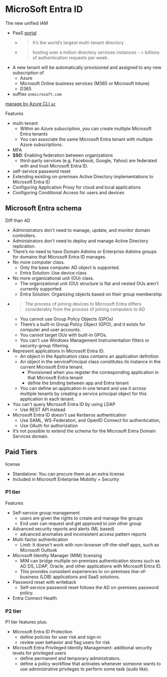 # MicroSoft Entra ID

The new unified IAM

- PaaS [portal](https://entra.microsoft.com/)
  - > It’s the world’s largest multi-tenant directory
  - > hosting over a million directory services instances - > billions of authentication requests per week.
- A new tenant will be automatically provisioned and assigned to any new subscription of
  - Azure
  - Microsoft Online business services (M365 or Microsoft Intune)
  - D365
- suffiex `onmicrosoft.com`

[manage by Azure CLI `az`](https://github.com/davidkhala/azure-utils/blob/main/cli/entra)

Features

- multi-tenant
  - Within an Azure subscription, you can create multiple Microsoft Entra tenants
  - You can associate the same Microsoft Entra tenant with multiple Azure subscriptions.
- MFA
- **SSO**: Enabling federation between organizations
  - third-party services (e.g. Facebook, Google, Yahoo) are federated with and trust Microsoft Entra ID.
- self-service password reset
- Extending existing on-premises Active Directory implementations to Microsoft Entra ID
- Configuring Application Proxy for cloud and local applications
- Configuring Conditional Access for users and devices

## Microsoft Entra schema

Diff than AD

- Administrators don't need to manage, update, and monitor domain controllers.
- Administrators don't need to deploy and manage Active Directory replication.
- There’s no need to have Domain Admins or Enterprise Admins groups for domains that Microsoft Entra ID manages.
- No more computer class.
  - Only the base computer AD object is supported.
  - Entra Solution: Use device class
- No more organizational unit (OU) class.
  - The organizational unit (OU) structure is flat and nested OUs aren't currently supported.
  - Entra Solution: Organizing objects based on their group membership
- > The process of joining devices to Microsoft Entra differs considerably from the process of joining computers to AD
  - You cannot use Group Policy Objects (GPOs)
  - There’s a built-in Group Policy Object (GPO), and it exists for computer and user accounts.
  - You cannot target OUs with built-in GPOs. 
  - You can't use Windows Management Instrumentation filters or security-group filtering.
- Represent applications in Microsoft Entra ID.
  - An object in the Application class contains an application definition
  - An object in the servicePrincipal class constitutes its instance in the current Microsoft Entra tenant.
    - Provisioned when you register the corresponding application in that Microsoft Entra tenant
    - define the binding between app and Entra tenant
  - You can define an application in one tenant and use it across multiple tenants by creating a service principal object for this application in each tenant.
- You can't query Microsoft Entra ID by using LDAP
  - Use REST API instead
- Microsoft Entra ID doesn't use Kerberos authentication
  - Use SAML, WS-Federation, and OpenID Connect for authentication,
  - Use OAuth for authorization
- It’s not possible to extend the schema for the Microsoft Entra Domain Services domain.

## Paid Tiers
license
- Standalone: You can procure them as an extra license
- Included in Microsoft Enterprise Mobility + Security

### P1 tier
Features
- Self-service group management
  - users are given the rights to create and manage the groups
  - End user can request and get approved to join other group
- Advanced security reports and alerts (ML based)
  - advanced anomalies and inconsistent access pattern reports
- Multi-factor authentication
  - Limit: It doesn't work with non-browser off-the-shelf apps, such as Microsoft Outlook
- Microsoft Identity Manager (MIM) licensing
  - MIM can bridge multiple on-premises authentication stores such as AD DS, LDAP, Oracle, and other applications with Microsoft Entra ID.
  - This provides consistent experiences to on-premises line-of-business (LOB) applications and SaaS solutions.
- Password reset with writeback
  - Self-service password reset follows the AD on-premises password policy.
- Entra Connect Health

### P2 tier
P1 tier features plus:
- Microsoft Entra ID Protection
  - define policies for user risk and sign-in
  - review user behavior and flag users for risk
- Microsoft Entra Privileged Identity Management: additional security levels for privileged users
  - define permanent and temporary administrators.
  - define a policy workflow that activates whenever someone wants to use administrative privileges to perform some task (sudo like).